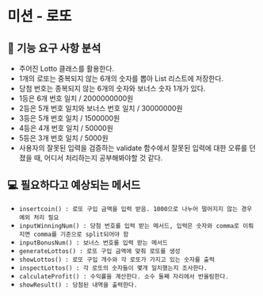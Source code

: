 # 미션 - 로또

## 🤷 기능 요구 사항 분석
- 주어진 Lotto 클래스를 활용한다.
- 1개의 로또는 중복되지 않는 6개의 숫자를 뽑아 List<Integer> 리스트에 저장한다.
- 당첨 번호는 종복되지 않는 6개의 숫자와 보너스 숫자 1개가 있다.
- 1등은 6개 번호 일치 / 2000000000원
- 2등은 5개 번호 일치와 보너스 번호 일치 / 30000000원
- 3등은 5개 번호 일치 / 1500000원
- 4등은 4개 번호 일치 / 50000원
- 5등은 3개 번호 일치 / 5000원
- 사용자의 잘못된 입력을 검증하는 validate 함수에서 잘못된 입력에 대한 오류를 던졌을 때, 어디서 처리하는지 공부해봐야할 것 같다.


## 💻 필요하다고 예상되는 메서드
- ```insertcoin() : 로또 구입 금액을 입력 받음. 1000으로 나누어 떨어지지 않는 경우 예외 처리 필요```
- ```inputWinningNum() : 당첨 번호를 입력 받는 메서드, 입력은 숫자와 comma로 이뤄지면 comma를 기준으로 split되어야 함```
- ```inputBonusNum() : 보너스 번호를 입력 받는 메서드```
- ```generateLottos() : 로또 구입 금액에 맞춰 로또를 생성```
- ```showLottos() : 로또 구입 개수와 각 로또가 가지고 있는 숫자를 출력```
- ```inspectLottos() : 각 로또의 숫자들이 몇개 일치했는지 조사한다.```
- ```calculateProfit() : 수익률을 계산한다. 소수 둘째 자리에서 반올림한다.```
- ```showResult() : 당첨된 내역을 출력한다.```

